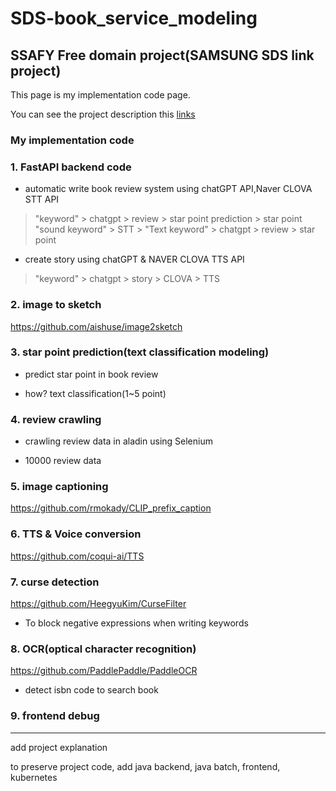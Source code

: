 # SDS-book_service_modeling

## SSAFY Free domain project(SAMSUNG SDS link project)

This page is my implementation code page.

You can see the project description this [links]('https://github.com/yundaehyuck/SDS-book_service_modeling/tree/main/guide')

### My implementation code

### 1. FastAPI backend code

- automatic write book review system using chatGPT API,Naver CLOVA STT API

> "keyword" > chatgpt > review > star point prediction > star point
> "sound keyword" > STT > "Text keyword" > chatgpt > review > star point

- create story using chatGPT & NAVER CLOVA TTS API
> "keyword" > chatgpt > story > CLOVA > TTS

### 2. image to sketch

https://github.com/aishuse/image2sketch

### 3. star point prediction(text classification modeling)

- predict star point in book review

- how? text classification(1~5 point)

### 4. review crawling

- crawling review data in aladin using Selenium

- 10000 review data

### 5. image captioning

https://github.com/rmokady/CLIP_prefix_caption

### 6. TTS & Voice conversion

https://github.com/coqui-ai/TTS

### 7. curse detection

https://github.com/HeegyuKim/CurseFilter

- To block negative expressions when writing keywords

### 8. OCR(optical character recognition)

https://github.com/PaddlePaddle/PaddleOCR

- detect isbn code to search book

### 9. frontend debug

---

add project explanation

to preserve project code, add java backend, java batch, frontend, kubernetes


